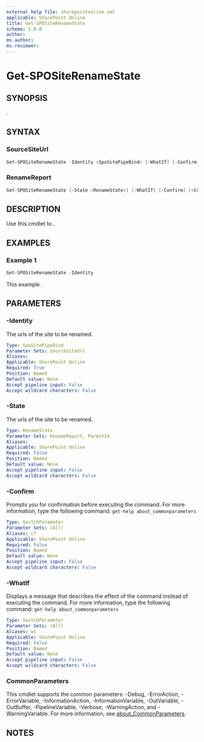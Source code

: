 ```yaml
---
external help file: sharepointonline.xml
applicable: SharePoint Online
title: Get-SPOSiteRenameState
schema: 2.0.0
author: 
ms.author: 
ms.reviewer:
---
```


# Get-SPOSiteRenameState

## SYNOPSIS

.

## SYNTAX

### SourceSiteUrl

```powershell
Get-SPOSiteRenameState -Identity <SpoSitePipeBind> [-WhatIf] [-Confirm] [<CommonParameters>]
```

### RenameReport

```powershell
Get-SPOSiteRenameState [-State <RenameState>] [-WhatIf] [-Confirm] [<CommonParameters>]
```

## DESCRIPTION

Use this cmdlet to .

## EXAMPLES

### Example 1

```powershell
Get-SPOSiteRenameState -Identity
```

This example .

## PARAMETERS

### -Identity

The urls of the site to be renamed.

```yaml
Type: SpoSitePipeBind
Parameter Sets: SourceSiteUrl
Aliases:
Applicable: SharePoint Online
Required: True
Position: Named
Default value: None
Accept pipeline input: False
Accept wildcard characters: False
```

### -State

The urls of the site to be renamed.

```yaml
Type: RenameState
Parameter Sets: RenameReport, ParentId
Aliases:
Applicable: SharePoint Online
Required: False
Position: Named
Default value: None
Accept pipeline input: False
Accept wildcard characters: False
```

### -Confirm

Prompts you for confirmation before executing the command.
For more information, type the following command: `get-help about_commonparameters`

```yaml
Type: SwitchParameter
Parameter Sets: (All)
Aliases: cf
Applicable: SharePoint Online
Required: False
Position: Named
Default value: None
Accept pipeline input: False
Accept wildcard characters: False
```

### -WhatIf

Displays a message that describes the effect of the command instead of executing the command.
For more information, type the following command: `get-help about_commonparameters`

```yaml
Type: SwitchParameter
Parameter Sets: (All)
Aliases: wi
Applicable: SharePoint Online
Required: False
Position: Named
Default value: None
Accept pipeline input: False
Accept wildcard characters: False
```

### CommonParameters

This cmdlet supports the common parameters: -Debug, -ErrorAction, -ErrorVariable, -InformationAction, -InformationVariable, -OutVariable, -OutBuffer, -PipelineVariable, -Verbose, -WarningAction, and -WarningVariable. For more information, see [about_CommonParameters](https://go.microsoft.com/fwlink/p/?LinkID=113216).

## NOTES
